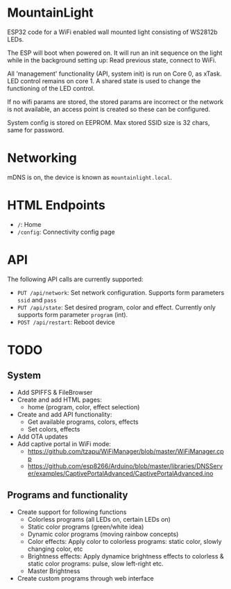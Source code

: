 # MountainLight

ESP32 code for a WiFi enabled wall mounted light consisting of WS2812b LEDs.

The ESP will boot when powered on. It will run an init sequence on the light
while in the background setting up: Read previous state, connect to WiFi.

All 'management' functionality (API, system init) is run on Core 0, as xTask.
LED control remains on core 1. A shared state is used to change the functioning
of the LED control.

If no wifi params are stored, the stored params are incorrect or the network is
not available, an access point is created so these can be configured.

System config is stored on EEPROM. Max stored SSID size is 32 chars, same for
password.

# Networking

mDNS is on, the device is known as `mountainlight.local`. 

# HTML Endpoints

- `/`: Home
- `/config`: Connectivity config page

# API

The following API calls are currently supported:

- `PUT /api/network`: Set network configuration. Supports form parameters
                      `ssid` and `pass`
- `PUT /api/state`: Set desired program, color and effect. Currently only
                    supports form parameter `program` (int).
- `POST /api/restart`: Reboot device

# TODO

## System
- Add SPIFFS & FileBrowser
- Create and add HTML pages:
  - home (program, color, effect selection)
- Create and add API functionality:
  - Get available programs, colors, effects
  - Set colors, effects
- Add OTA updates
- Add captive portal in WiFi mode:
    - https://github.com/tzapu/WiFiManager/blob/master/WiFiManager.cpp
    - https://github.com/esp8266/Arduino/blob/master/libraries/DNSServer/examples/CaptivePortalAdvanced/CaptivePortalAdvanced.ino

## Programs and functionality

- Create support for following functions
    - Colorless programs (all LEDs on, certain LEDs on)
    - Static color programs (green/white idea)
    - Dynamic color programs (moving rainbow concepts)
    - Color effects: Apply color to colorless programs: static color, slowly changing color, etc
    - Brightness effects: Apply dynamice brightness effects to colorless & static color programs: pulse, slow left-right etc.
    - Master Brightness
- Create custom programs through web interface
